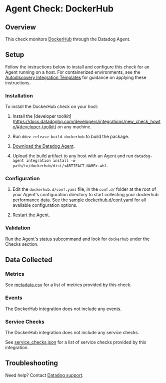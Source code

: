 # Agent Check: DockerHub

## Overview

This check monitors [DockerHub][1] through the Datadog Agent.

## Setup

Follow the instructions below to install and configure this check for an Agent running on a host. For containerized environments, see the [Autodiscovery Integration Templates][2] for guidance on applying these instructions.

### Installation

To install the DockerHub check on your host:


1. Install the [developer toolkit]
(https://docs.datadoghq.com/developers/integrations/new_check_howto/#developer-toolkit)
 on any machine.

2. Run `ddev release build dockerhub` to build the package.

3. [Download the Datadog Agent](https://app.datadoghq.com/account/settings#agent).

4. Upload the build artifact to any host with an Agent and
 run `datadog-agent integration install -w
 path/to/dockerhub/dist/<ARTIFACT_NAME>.whl`.

### Configuration

1. Edit the `dockerhub.d/conf.yaml` file, in the `conf.d/` folder at the root of your Agent's configuration directory to start collecting your dockerhub performance data. See the [sample dockerhub.d/conf.yaml][3] for all available configuration options.

2. [Restart the Agent][4].

### Validation

[Run the Agent's status subcommand][5] and look for `dockerhub` under the Checks section.

## Data Collected

### Metrics

See [metadata.csv][6] for a list of metrics provided by this check.

### Events

The DockerHub integration does not include any events.

### Service Checks

The DockerHub integration does not include any service checks.

See [service_checks.json][7] for a list of service checks provided by this integration.

## Troubleshooting

Need help? Contact [Datadog support][8].


[1]: **LINK_TO_INTEGRATION_SITE**
[2]: https://docs.datadoghq.com/agent/kubernetes/integrations/
[3]: https://github.com/DataDog/integrations-extras/blob/master/dockerhub/datadog_checks/dockerhub/data/conf.yaml.example
[4]: https://docs.datadoghq.com/agent/guide/agent-commands/#start-stop-and-restart-the-agent
[5]: https://docs.datadoghq.com/agent/guide/agent-commands/#agent-status-and-information
[6]: https://github.com/DataDog/integrations-extras/blob/master/dockerhub/metadata.csv
[7]: https://github.com/DataDog/integrations-core/blob/master/dockerhub/assets/service_checks.json
[8]: https://docs.datadoghq.com/help/
